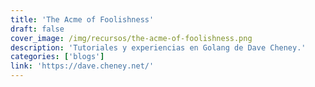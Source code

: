 ```yaml
---
title: 'The Acme of Foolishness'
draft: false
cover_image: /img/recursos/the-acme-of-foolishness.png
description: 'Tutoriales y experiencias en Golang de Dave Cheney.'
categories: ['blogs']
link: 'https://dave.cheney.net/'
---
```


